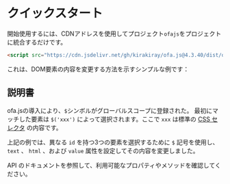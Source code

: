 <template is="exm-article">
<a href="../../publics/examples/set-props.html" preview></a>
</template>

# クイックスタート

開始使用するには、CDNアドレスを使用してプロジェクト`ofajs`をプロジェクトに統合するだけです。

```html
<script src="https://cdn.jsdelivr.net/gh/kirakiray/ofa.js@4.3.40/dist/ofa.js"></script>
```

これは、DOM要素の内容を変更する方法を示すシンプルな例です：

## 説明書

ofa.jsの導入により、`$`シンボルがグローバルスコープに登録された。 最初にマッチした要素は `$('xxx')` によって選択されます。ここで `xxx` は標準の [CSS セレクタ](https://developer.mozilla.org/en-US/docs/Web/CSS/CSS_selectors) の内容です。

上記の例では、異なる `id` を持つ3つの要素を選択するために `$` 記号を使用し、`text` 、 `html` 、および `value` 属性を設定してその内容を変更しました。

API のドキュメントを参照して、利用可能なプロパティやメソッドを確認してください。
